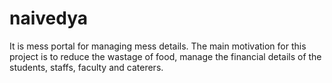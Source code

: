 # naivedya
It is mess portal for managing mess details. The main motivation for this project is to reduce the wastage of food, manage the financial details of the students, staffs, faculty and caterers.
